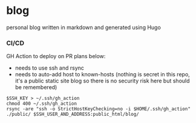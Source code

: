 # blog
personal blog written in markdown and generated using Hugo

### CI/CD

GH Action to deploy on PR plans below:

- needs to use ssh and rsync
- needs to auto-add host to known-hosts (nothing is secret in this repo, it's a public static site blog so there is no security risk here but should be remembered)

```
$SSH_KEY > ~/.ssh/gh_action
chmod 400 ~/.ssh/gh_action
rsync -are "ssh -o StrictHostKeyChecking=no -i $HOME/.ssh/gh_action" ./public/ $SSH_USER_AND_ADDRESS:public_html/blog/

```


